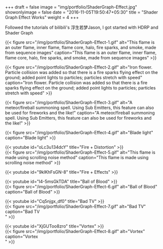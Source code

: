 +++
draft = false
image = "img/portfolio/ShaderGraph-Effect.jpg"
showonlyimage = false
date = "2016-11-05T19:50:47+05:30"
title = "Shader Graph Effect Works"
weight = 4
+++

Followed the tutorials of bilibili's 浮生若梦Jason, I got started with HDRP and Shader Graph

{{< figure src="/img/portfolio/ShaderGraph-Effect-1.gif" alt="This flame is an outer flame, inner flame, flame core, halo, fire sparks, and smoke, made from sequence images" caption="This flame is an outer flame, inner flame, flame core, halo, fire sparks, and smoke, made from sequence images" >}}

{{< figure src="/img/portfolio/ShaderGraph-Effect-2.gif" alt="Iron flower. Particle collision was added so that there is a fire sparks flying effect on the ground; added point lights to particles; particles stretch with speed" caption="Iron flower. Particle collision was added so that there is a fire sparks flying effect on the ground; added point lights to particles; particles stretch with speed" >}}

{{< figure src="/img/portfolio/ShaderGraph-Effect-3.gif" alt="A meteor/fireball summoning spell. Using Sub Emitters, this feature can also be used for fireworks and the like!" caption="A meteor/fireball summoning spell. Using Sub Emitters, this feature can also be used for fireworks and the like!" >}}

{{< figure src="/img/portfolio/ShaderGraph-Effect-4.gif" alt="Blade light" caption="Blade light" >}}

{{< youtube id="oLc3u134dcY" title="Fire + Distortion" >}}
\
{{< figure src="/img/portfolio/ShaderGraph-Effect-5.gif" alt="This flame is made using scrolling noise method" caption="This flame is made using scrolling noise method" >}}

{{< youtube id="9klKhFsGN-8" title="Fire + Effects" >}}

{{< youtube id="I4-5msGkTDA" title="Ball of Blood" >}}
\
{{< figure src="/img/portfolio/ShaderGraph-Effect-6.gif" alt="Ball of Blood" caption="Ball of Blood" >}}

{{< youtube id="Cq5njgx_df0" title="Bad TV" >}}
\
{{< figure src="/img/portfolio/ShaderGraph-Effect-7.gif" alt="Bad TV" caption="Bad TV<br>" >}}

{{< youtube id="XjGUToo8zro" title="Vortex" >}}
\
{{< figure src="/img/portfolio/ShaderGraph-Effect-8.gif" alt="Vortex" caption="Vortex<br>" >}}
